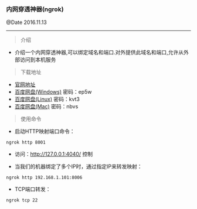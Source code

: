 ### 内网穿透神器(ngrok)
@Date 2016.11.13

---

> 介绍

* 介绍一个内网穿透神器,可以绑定域名和端口.对外提供此域名和端口,允许从外部访问到本机服务

> 下载地址

* [官网地址](https://ngrok.com/download)
* [百度网盘(Windows)](http://pan.baidu.com/s/1b7rW7s) 密码：ep5w
* [百度网盘(Linux)](http://pan.baidu.com/s/1cyeJ4E) 密码：kvt3
* [百度网盘(Mac)](http://pan.baidu.com/s/1bpNLdhl) 密码：nbvs

> 使用命令

* 启动HTTP映射端口命令：

```
ngrok http 8001
```

* 访问：http://127.0.0.1:4040/ 控制
  
* 当我们的机器绑定了多个IP时，通过指定IP来转发映射：

```
ngrok http 192.168.1.101:8006
```  
  
* TCP端口转发：

```
ngrok tcp 22
```